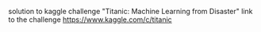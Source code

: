 solution to kaggle challenge "Titanic: Machine Learning from Disaster"
link to the challenge https://www.kaggle.com/c/titanic

